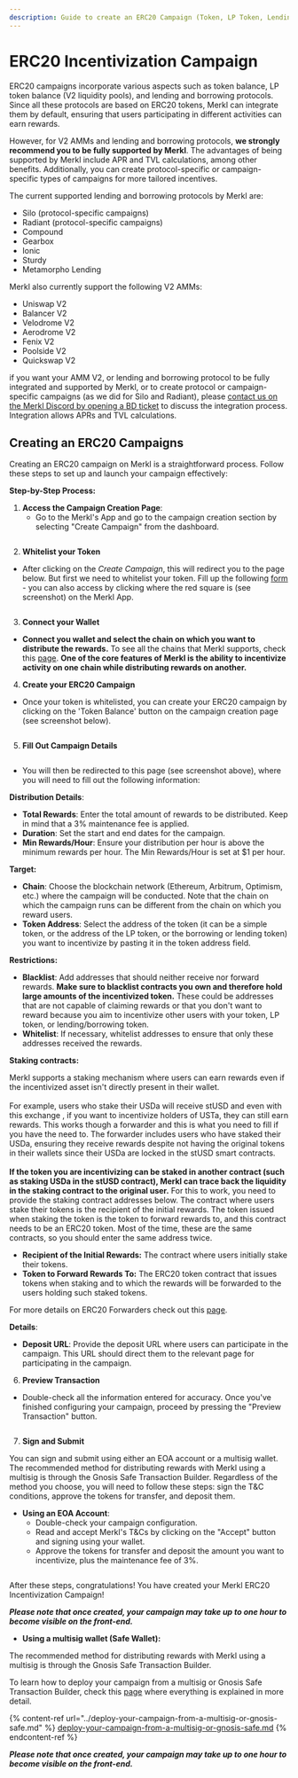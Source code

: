 ```yaml
---
description: Guide to create an ERC20 Campaign (Token, LP Token, Lending/Borrowing Token)
---
```


# ERC20 Incentivization Campaign

ERC20 campaigns incorporate various aspects such as token balance, LP token balance (V2 liquidity pools), and lending and borrowing protocols. Since all these protocols are based on ERC20 tokens, Merkl can integrate them by default, ensuring that users participating in different activities can earn rewards.&#x20;

However, for V2 AMMs and lending and borrowing protocols, **we strongly recommend you to be fully supported by Merkl**. The advantages of being supported by Merkl include APR and TVL calculations, among other benefits. Additionally, you can create protocol-specific or campaign-specific types of campaigns for more tailored incentives.

The current supported lending and borrowing protocols by Merkl are:

* Silo (protocol-specific campaigns)
* Radiant (protocol-specific campaigns)
* Compound
* Gearbox
* Ionic
* Sturdy
* Metamorpho Lending

Merkl also currently support the following V2 AMMs:

* Uniswap V2
* Balancer V2
* Velodrome V2
* Aerodrome V2
* Fenix V2
* Poolside V2
* Quickswap V2

if you want your AMM V2, or lending and borrowing protocol to be fully integrated and supported by Merkl, or to create protocol or campaign-specific campaigns (as we did for Silo and Radiant), please [contact us on the Merkl Discord by opening a BD ticket](https://discord.com/invite/jnYfrGxDbe) to discuss the integration process. Integration allows APRs and TVL calculations.&#x20;

## Creating an ERC20 Campaigns

Creating an ERC20 campaign on Merkl is a straightforward process. Follow these steps to set up and launch your campaign effectively:

**Step-by-Step Process:**

1. **Access the Campaign Creation Page**:
   * Go to the Merkl's App and go to the campaign creation section by selecting "Create Campaign" from the dashboard.

<figure><img src="../../.gitbook/assets/image (2).png" alt=""><figcaption></figcaption></figure>

2. **Whitelist your Token**

* After clicking on the _Create Campaign_, this will redirect you to the page below. But first we need to whitelist your token. Fill up the following [form](https://tally.so/r/3y2bqx) - you can also access by clicking where the red square is (see screenshot) on the Merkl App.&#x20;

<figure><img src="../../.gitbook/assets/image (5).png" alt=""><figcaption></figcaption></figure>

3. **Connect your Wallet**&#x20;

* **Connect you wallet and select the chain on which you want to distribute the rewards.** To see all the chains that Merkl supports, check this [page](https://app.merkl.xyz/integrations). **One of the core features of Merkl is the ability to incentivize activity on one chain while distributing rewards on another.**

4. **Create your ERC20 Campaign**

* Once your token is whitelisted, you can create your ERC20 campaign by clicking on the 'Token Balance' button on the campaign creation page (see screenshot below).

<figure><img src="../../.gitbook/assets/image (43).png" alt=""><figcaption></figcaption></figure>

5. **Fill Out Campaign Details**

<figure><img src="../../.gitbook/assets/image (44).png" alt=""><figcaption></figcaption></figure>

* You will then be redirected to this page (see screenshot above), where you will need to fill out the following information:

**Distribution Details**:

* **Total Rewards**: Enter the total amount of rewards to be distributed. Keep in mind that a 3% maintenance fee is applied.&#x20;
* **Duration**: Set the start and end dates for the campaign.
* **Min Rewards/Hour**: Ensure your distribution per hour is above the minimum rewards per hour. The Min Rewards/Hour is set at $1 per hour.

**Target:**

* **Chain**: Choose the blockchain network (Ethereum, Arbitrum, Optimism, etc.) where the campaign will be conducted. Note that the chain on which the campaign runs can be different from the chain on which you reward users.
* **Token Address**: Select the address of the token (it can be a simple token, or the address of the LP token, or the borrowing or lending token) you want to incentivize by pasting it in the token address field.&#x20;

**Restrictions:**

* **Blacklist**: Add addresses that should neither receive nor forward rewards. **Make sure to blacklist contracts you own and therefore hold large amounts of the incentivized token.** These could be addresses that are not capable of claiming rewards or that you don't want to reward because you aim to incentivize other users with your token, LP token, or lending/borrowing token.
* **Whitelist**: If necessary, whitelist addresses to ensure that only these addresses received the rewards.

**Staking contracts:**

Merkl supports a staking mechanism where users can earn rewards even if the incentivized asset isn't directly present in their wallet.\
\
For example, users who stake their USDa will receive stUSD and even with this exchange , if you want to incentivize holders of USTa, they can still earn rewards. This works though a forwarder and this is what you need to fill if you have the need to. The forwarder includes users who have staked their USDa, ensuring they receive rewards despite not having the original tokens in their wallets since their USDa are locked in the stUSD smart contracts.\
\
**If the token you are incentivizing can be staked in another contract (such as staking USDa in the stUSD contract), Merkl can trace back the liquidity in the staking contract to the original user.** For this to work, you need to provide the staking contract addresses below. The contract where users stake their tokens is the recipient of the initial rewards. The token issued when staking the token is the token to forward rewards to, and this contract needs to be an ERC20 token. Most of the time, these are the same contracts, so you should enter the same address twice.

* **Recipient of the Initial Rewards:** The contract where users initially stake their tokens.
* **Token to Forward Rewards To:** The ERC20 token contract that issues tokens when staking and to which the rewards will be forwarded to the users holding such staked tokens.&#x20;

For more details on ERC20 Forwarders check out this [page](../../merkl-mechanisms/architecture-and-technical-overview/erc20-mechanisms.md).

**Details**:

* **Deposit URL**: Provide the deposit URL where users can participate in the campaign. This URL should direct them to the relevant page for participating in the campaign.

6. **Preview Transaction**

* Double-check all the information entered for accuracy. Once you've finished configuring your campaign, proceed by pressing the "Preview Transaction" button.

<figure><img src="../../.gitbook/assets/image (23).png" alt=""><figcaption></figcaption></figure>

7. **Sign and Submit**

You can sign and submit using either an EOA account or a multisig wallet. The recommended method for distributing rewards with Merkl using a multisig is through the Gnosis Safe Transaction Builder. Regardless of the method you choose, you will need to follow these steps: sign the T\&C conditions, approve the tokens for transfer, and deposit them.

* **Using an EOA Account**:
  * Double-check your campaign configuration.
  * Read and accept Merkl's T\&Cs by clicking on the "Accept" button and signing using your wallet.
  * Approve the tokens for transfer and deposit the amount you want to incentivize, plus the maintenance fee of 3%.

<figure><img src="../../.gitbook/assets/image (22).png" alt=""><figcaption></figcaption></figure>

After these steps, congratulations! You have created your Merkl ERC20 Incentivization Campaign!

_**Please note that once created, your campaign may take up to one hour to become visible on the front-end.**_

* **Using a multisig wallet (Safe Wallet):**&#x20;

The recommended method for distributing rewards with Merkl using a multisig is through the Gnosis Safe Transaction Builder.&#x20;

To learn how to deploy your campaign from a multisig or Gnosis Safe Transaction Builder, check this [page](../deploy-your-campaign-from-a-multisig-or-gnosis-safe.md) where everything is explained in more detail.

{% content-ref url="../deploy-your-campaign-from-a-multisig-or-gnosis-safe.md" %}
[deploy-your-campaign-from-a-multisig-or-gnosis-safe.md](../deploy-your-campaign-from-a-multisig-or-gnosis-safe.md)
{% endcontent-ref %}

_**Please note that once created, your campaign may take up to one hour to become visible on the front-end.**_
